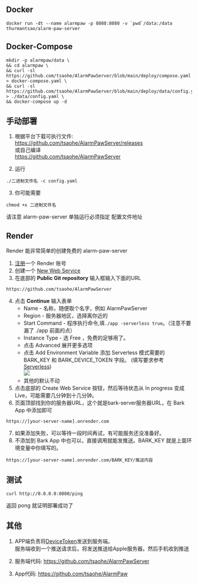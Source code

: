 
## Docker 
```
docker run -dt --name alarmpaw -p 8080:8080 -v `pwd`/data:/data thurmantsao/alarm-paw-server
```

## Docker-Compose 
```
mkdir -p alarmpaw/data \
&& cd alarmpaw \
&& curl -sl https://github.com/tsaohe/AlarmPawServer/blob/main/deploy/compose.yaml > docker-compose.yaml \
&& curl -sl https://github.com/tsaohe/AlarmPawServer/blob/main/deploy/data/config.yaml > ./data/config.yaml \
&& docker-compose up -d

```
## 手动部署

1. 根据平台下载可执行文件:<br> <a href='https://github.com/tsaohe/AlarmPawServer/releases'>https://github.com/tsaohe/AlarmPawServer/releases</a><br>
或自己编译<br>
<a href="https://github.com/tsaohe/AlarmPawServer">https://github.com/tsaohe/AlarmPawServer</a>

2. 运行
```
./二进制文件名 -c config.yaml
```
3. 你可能需要
```
chmod +x 二进制文件名
```
请注意 alarm-paw-server 单独运行必须指定 配置文件地址


## Render
Render 能非常简单的创建免费的 alarm-paw-server
1. [注册](https://dashboard.render.com/register/)一个 Render 账号
2. 创建一个 [New Web Service](https://dashboard.render.com/select-repo?type=web)
3. 在底部的 **Public Git repository** 输入框输入下面的URL
```
https://github.com/tsaohe/AlarmPawServer
```
4. 点击 **Continue** 输入表单
   * Name - 名称，随便取个名字，例如 AlarmPawServer
   * Region - 服务器地区，选择离你近的
   * Start Command - 程序执行命令,填`./app -serverless true`。（注意不要漏了 ./app 前面的点）
   * Instance Type - 选 Free ，免费的足够用了。
   * 点击 Advanced 展开更多选项
   * 点击 Add Environment Variable 添加 Serverless 模式需要的 BARK_KEY 和 BARK_DEVICE_TOKEN 字段。 (填写要求参考 [Serverless](#Serverless)) <br><img src="../_media/environment.png" />
   * 其他的默认不动
5. 点击底部的 Create Web Service 按钮，然后等待状态从 In progress 变成 Live，可能需要几分钟到十几分钟。
6. 页面顶部找到你的服务器URL，这个就是bark-server服务器URL，在 Bark App 中添加即可
```
https://[your-server-name].onrender.com
```
7. 如果添加失败，可以等待一段时间再试，有可能服务还没准备好。
8. 不添加到 Bark App 中也可以，直接调用就能发推送。BARK_KEY 就是上面环境变量中你填写的。
```
https://[your-server-name].onrender.com/BARK_KEY/推送内容
```

## 测试
```
curl http://0.0.0.0:8080/ping
```
返回 pong 就证明部署成功了

## 其他

1. APP端负责将<a href="https://developer.apple.com/documentation/uikit/uiapplicationdelegate/1622958-application">DeviceToken</a>发送到服务端。 <br>服务端收到一个推送请求后，将发送推送给Apple服务器。然后手机收到推送

2. 服务端代码: <a href='https://github.com/tsaohe/AlarmPawServer'>https://github.com/tsaohe/AlarmPawServer</a><br>

3. App代码: <a href="https://github.com/tsaohe/AlarmPaw">https://github.com/tsaohe/AlarmPaw</a>

